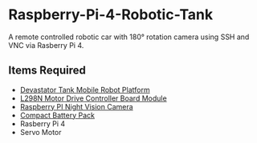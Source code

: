 # Raspberry-Pi-4-Robotic-Tank
A remote controlled robotic car with 180° rotation camera using SSH and VNC via Rasberry Pi 4.

## Items Required
* [Devastator Tank Mobile Robot Platform](https://www.amazon.com/dp/B014L1CF1K/ref=twister_B07YKSF8N7?_encoding=UTF8&th=1)
* [L298N Motor Drive Controller Board Module](https://www.amazon.com/Qunqi-Controller-Module-Stepper-Arduino/dp/B014KMHSW6/ref=asc_df_B014KMHSW6/?tag=hyprod-20&linkCode=df0&hvadid=167139094796&hvpos=&hvnetw=g&hvrand=8299905979766944063&hvpone=&hvptwo=&hvqmt=&hvdev=c&hvdvcmdl=&hvlocint=&hvlocphy=9021712&hvtargid=pla-306436938191&psc=1)
* [Raspberry PI Night Vision Camera](https://www.amazon.com/Raspberry-Camera-Webcam-OV5647-Adjustment/dp/B08QFM8TVV/ref=sr_1_1?crid=1AK0GBTKWLG6K&keywords=night+vision+camera+raspberry+pi&qid=1692113148&s=financial&sprefix=night+vision+camera+ras%2Cfinancial%2C99&sr=1-1)
* [Compact Battery Pack](https://www.amazon.com/EnergyQC-Portable-Ultra-Compact-Compatible-More-Black/dp/B0B12721V3/ref=sr_1_15?hvadid=174280170623&hvdev=c&hvlocphy=9021712&hvnetw=g&hvqmt=e&hvrand=5657593413140322175&hvtargid=kwd-1670787748&hydadcr=24659_9648993&keywords=usb%2Bbattery%2Bpack&qid=1691595030&sr=8-15&th=1)
* Rasberry Pi 4
* Servo Motor
